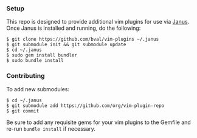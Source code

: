 ### Setup

This repo is designed to provide additional vim plugins for use via
[Janus](https://github.com/carlhuda/janus). Once Janus is installed and
running, do the following:

```
$ git clone https://github.com/bval/vim-plugins ~/.janus
$ git submodule init && git submodule update
$ cd ~/.janus
$ sudo gem install bundler
$ sudo bundle install
```

### Contributing

To add new submodules:

```
$ cd ~/.janus
$ git submodule add https://github.com/org/vim-plugin-repo
$ git commit
```

Be sure to add any requisite gems for your vim plugins to the Gemfile
and re-run `bundle install` if necessary.
